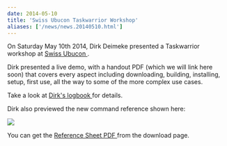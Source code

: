 ```yaml
---
date: 2014-05-10
title: 'Swiss Ubucon Taskwarrior Workshop'
aliases: ['/news/news.20140510.html']
---
```

<div class="col-md-8 main">
 <div class="row">
  <p>
   On Saturday May 10th 2014, Dirk Deimeke presented a Taskwarrior
            workshop at
   <a href="https://wiki.ubuntu.com/SwissTeam/">
    Swiss Ubucon
   </a>
   .
  </p>
  <p>
   Dirk presented a live demo, with a handout PDF (which we will link
            here soon) that covers every aspect including downloading, building,
            installing, setup, first use, all the way to some of the more
            complex use cases.
  </p>
  <p>
   Take a look at
   <a href="http://www.deimeke.net/dirk/blog/index.php?/archives/3401-Taskwarrior-Workshop-Ubucon-2014-Schweiz-....html">
    Dirk's logbook
   </a>
   for details.
  </p>
  <p>
   Dirk also previewed the new command reference shown here:
  </p>
  <p>
   <div class="col-xs-12 col-sm-12">
    <div class="col-xs-6 col-sm-6">
     <a class="thumbnail" href="/news/images/ref230.png">
      <img src="/news/images/ref230.png">
      </img>
     </a>
    </div>
   </div>
  </p>
  <p>
   You can get the
   <a href="/download/task-latest.ref.pdf">
    Reference Sheet PDF
   </a>
   from the download page.
  </p>
 </div>
</div>


